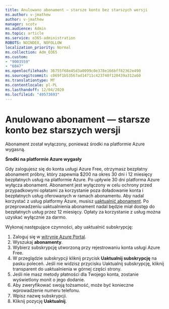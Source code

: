 ```yaml
---
title: Anulowano abonament — starsze konto bez starszych wersji
ms.author: v-jmathew
author: v-jmathew
manager: scotv
ms.audience: Admin
ms.topic: article
ms.service: o365-administration
ROBOTS: NOINDEX, NOFOLLOW
localization_priority: Normal
ms.collection: Adm_O365
ms.custom:
- "9003559"
- "6847"
ms.openlocfilehash: 36755f68e45d3a0099c0e378e166bff82362e490
ms.sourcegitcommit: c069f1b53567ad14711c423740f120439a312a60
ms.translationtype: MT
ms.contentlocale: pl-PL
ms.lasthandoff: 12/04/2020
ms.locfileid: "49573693"
---
```

# <a name="subscription-cancelled---legacy---free-account"></a>Anulowano abonament — starsze konto bez starszych wersji

Abonament został wyłączony, ponieważ środki na platformie Azure wygasną.

**Środki na platformie Azure wygasły**

Gdy zalogujesz się do konta usługi Azure Free, otrzymasz bezpłatny abonament próbny, który zapewnia $200 na okres 30 dni i 12 miesięcy bezpłatnych usług na platformie Azure. Po upływie 30 dni platforma Azure wyłącza abonament. Abonament jest wyłączony w celu ochrony przed przypadkowymi opłatami za korzystanie poza doładowanie konta i bezpłatnych usług oferowanych w ramach abonamentu. Aby nadal korzystać z usług platformy Azure, musisz [uaktualnić abonament](https://docs.microsoft.com/azure/cost-management-billing/manage/upgrade-azure-subscription). Po przeprowadzeniu uaktualnienia abonament nadal będzie miał dostęp do bezpłatnych usług przez 12 miesięcy. Opłaty za korzystanie z usług można uzyskać wyłącznie za darmo.

Wykonaj następujące czynności, aby uaktualnić subskrypcję:

1. Zaloguj się w [witrynie Azure Portal](https://portal.azure.com/).
2. Wyszukaj **abonamenty**.
3. Wybierz subskrypcję utworzoną przy rejestrowaniu konta usługi Azure Free.
4. W przeglądzie subskrypcji kliknij przycisk **Uaktualnij subskrypcję** na pasku poleceń. Jeśli nie widzisz przycisku Uaktualnij subskrypcję, kliknij transparent do uaktualnienia w górnej części strony.
5. Jeśli nie masz metody płatności dla Twojego konta, zostanie wyświetlony monit o jego dodanie.
6. Aby zweryfikować swoją tożsamość, może być konieczne wprowadzenie numeru telefonu.
7. Wpisz nazwę subskrypcji.
8. Kliknij pozycję  **Uaktualnij**.
